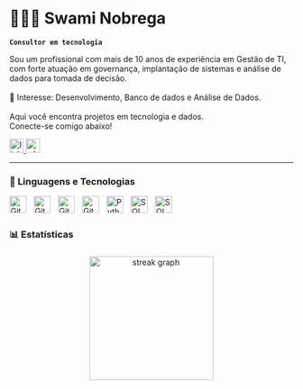 # 👩🏻‍💻 Swami Nobrega

**`Consultor em tecnologia`**

Sou um profissional com mais de 10 anos de experiência em Gestão de TI, com forte atuação em governança, implantação de sistemas e análise de dados para tomada de decisão. 
</br>
</br>
📌 Interesse: Desenvolvimento, Banco de dados e Análise de Dados.
</br>
</br>
Aqui você encontra projetos em tecnologia e dados.</br>
Conecte-se comigo abaixo!

<p align="left">
     <a href="https://www.linkedin.com/in/swaminobrega/" target="_blank">
    <img src="https://img.shields.io/static/v1?message=LinkedIn&logo=linkedin&label=&color=0077B5&logoColor=white&labelColor=&style=for-the-badge" height="25" alt="linkedin logo"  />
  </a>
   <a href="https://whatsa.me/5548992102702/?t=Ol%C3%A1,%20pode%20deixar%20sua%20mensagem%20que%20posteriormente%20retorno!" target="_blank">
    <img src="https://img.shields.io/static/v1?message=Whatsapp&logo=whatsapp&label=&color=25D366&logoColor=white&labelColor=&style=for-the-badge" height="25" alt="whatsapp logo"  />
  </a>
</p>

---

### 🤖 Linguagens e Tecnologias

<img 
    align="left" 
    alt="Git" 
    title="Git"
    width="30px" 
    style="padding-right: 10px;" 
    src="https://cdn.jsdelivr.net/gh/devicons/devicon@latest/icons/html5/html5-original.svg" 
/>
<img 
    align="left" 
    alt="Git" 
    title="Git"
    width="30px" 
    style="padding-right: 10px;" 
    src="https://cdn.jsdelivr.net/gh/devicons/devicon@latest/icons/css3/css3-original.svg"
/>
<img 
    align="left" 
    alt="Git" 
    title="Git"
    width="30px" 
    style="padding-right: 10px;" 
    src="https://cdn.jsdelivr.net/gh/devicons/devicon@latest/icons/javascript/javascript-original.svg"
/>
<img 
    align="left" 
    alt="Git" 
    title="Git"
    width="30px" 
    style="padding-right: 10px;"
    src="https://cdn.jsdelivr.net/gh/devicons/devicon@latest/icons/python/python-original.svg" 
/>
<img 
    align="left" 
    alt="Python" 
    title="Python"
    width="30px" 
    style="padding-right: 10px;" 
    src="https://cdn.jsdelivr.net/gh/devicons/devicon@latest/icons/git/git-original.svg" 
/>
<img 
    align="left" 
    alt="SQL" 
    title="SQL"
    width="30px" 
    style="padding-right: 10px;"
    src="https://cdn.jsdelivr.net/gh/devicons/devicon@latest/icons/azuresqldatabase/azuresqldatabase-original.svg" 
  />
<img 
    align="left" 
    alt="SQL" 
    title="SQL"
    width="30px" 
    style="padding-right: 10px;"
    img src="https://cdn.jsdelivr.net/gh/devicons/devicon@latest/icons/linux/linux-original.svg"
    />
 
<br/>
<br/>

### 📊 Estatísticas

###

<div align="center">
  <img src="https://streak-stats.demolab.com?user=swaminobrega&locale=en&mode=daily&theme=dark&hide_border=false&border_radius=5&order=3" height="220" alt="streak graph"  />
</div>

###
